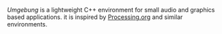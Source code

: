 *Umgebung* is a lightweight C++ environment for small audio and graphics based applications. it is inspired
by [Processing.org](https://processing.org) and similar environments.